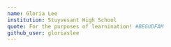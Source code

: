 ```yaml
---
name: Gloria Lee
institution: Stuyvesant High School
quote: For the purposes of learnination! #BEGUDFAM
github_user: gloriaslee
---
```

